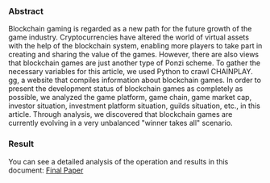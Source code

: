 ### Abstract

Blockchain gaming is regarded as a new path for the future growth of the game industry. Cryptocurrencies have altered the world of virtual assets with the help of the blockchain system, enabling more players to take part in creating and sharing the value of the games. However, there are also views that blockchain games are just another type of Ponzi scheme. To gather the necessary variables for this article, we used Python to crawl CHAINPLAY. gg, a website that compiles information about blockchain games. In order to present the development status of blockchain games as completely as possible, we analyzed the game platform, game chain, game market cap, investor situation, investment platform situation, guilds situation, etc., in this article. Through analysis, we discovered that blockchain games are currently evolving in a very unbalanced "winner takes all" scenario.

### Result

You can see a detailed analysis of the operation and results in this document:
[Final Paper](/Final%20paper.pdf)
